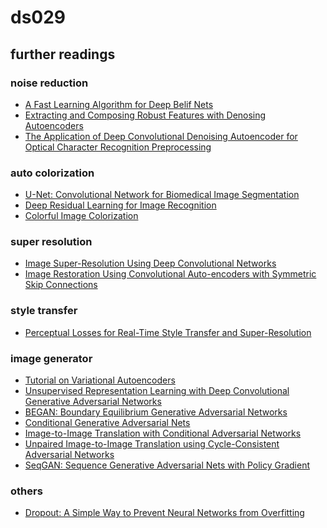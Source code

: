 # ds029

## further readings
### noise reduction
- [A Fast Learning Algorithm for Deep Belif Nets]
- [Extracting and Composing Robust Features with Denosing Autoencoders]
- [The Application of Deep Convolutional Denoising Autoencoder for Optical Character Recognition Preprocessing]

### auto colorization
- [U-Net: Convolutional Network for Biomedical Image Segmentation]
- [Deep Residual Learning for Image Recognition]
- [Colorful Image Colorization]

### super resolution
- [Image Super-Resolution Using Deep Convolutional Networks]
- [Image Restoration Using Convolutional Auto-encoders with Symmetric Skip Connections]

### style transfer
- [Perceptual Losses for Real-Time Style Transfer and Super-Resolution]

### image generator
- [Tutorial on Variational Autoencoders]
- [Unsupervised Representation Learning with Deep Convolutional Generative Adversarial Networks]
- [BEGAN: Boundary Equilibrium Generative Adversarial Networks]
- [Conditional Generative Adversarial Nets]
- [Image-to-Image Translation with Conditional Adversarial Networks]
- [Unpaired Image-to-Image Translation using Cycle-Consistent Adversarial Networks]
- [SeqGAN: Sequence Generative Adversarial Nets with Policy Gradient]

### others
- [Dropout: A Simple Way to Prevent Neural Networks from Overfitting]



[Dropout: A Simple Way to Prevent Neural Networks from Overfitting]: http://jmlr.org/papers/volume15/srivastava14a.old/srivastava14a.pdf
[A Fast Learning Algorithm for Deep Belif Nets]: https://www.cs.toronto.edu/~hinton/absps/fastnc.pdf
[Extracting and Composing Robust Features with Denosing Autoencoders]: https://www.cs.toronto.edu/~larocheh/publications/icml-2008-denoising-autoencoders.pdf
[The Application of Deep Convolutional Denoising Autoencoder for Optical Character Recognition Preprocessing]: https://ieeexplore.ieee.org/document/8262546
[U-Net: Convolutional Network for Biomedical Image Segmentation]: https://arxiv.org/abs/1505.04597
[Deep Residual Learning for Image Recognition]: https://arxiv.org/abs/1512.03385
[Colorful Image Colorization]: https://arxiv.org/abs/1603.08511
[Image Super-Resolution Using Deep Convolutional Networks]: https://arxiv.org/abs/1501.00092
[Image Restoration Using Convolutional Auto-encoders with Symmetric Skip Connections]: https://arxiv.org/abs/1606.08921
[Perceptual Losses for Real-Time Style Transfer and Super-Resolution]: https://arxiv.org/abs/1603.08155
[Tutorial on Variational Autoencoders]: https://arxiv.org/abs/1606.05908
[Unsupervised Representation Learning with Deep Convolutional Generative Adversarial Networks]: https://arxiv.org/abs/1511.06434
[BEGAN: Boundary Equilibrium Generative Adversarial Networks]: https://arxiv.org/abs/1703.10717
[Conditional Generative Adversarial Nets]: https://arxiv.org/abs/1411.1784
[Image-to-Image Translation with Conditional Adversarial Networks]: https://arxiv.org/abs/1611.07004
[Unpaired Image-to-Image Translation using Cycle-Consistent Adversarial Networks]: https://arxiv.org/abs/1703.10593
[SeqGAN: Sequence Generative Adversarial Nets with Policy Gradient]: https://arxiv.org/abs/1609.05473
